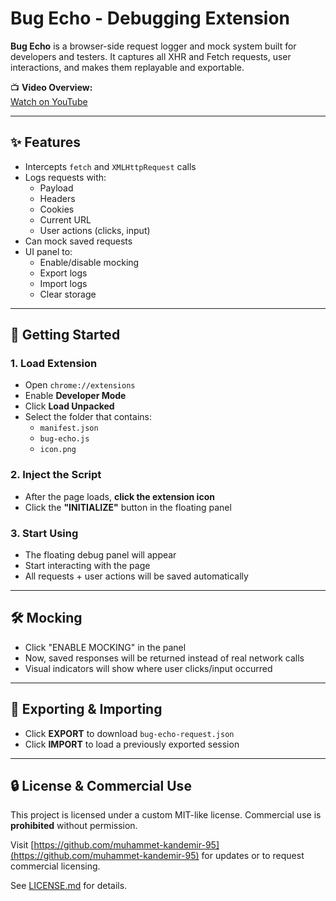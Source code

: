 # Bug Echo - Debugging Extension

**Bug Echo** is a browser-side request logger and mock system built for developers and testers. It captures all XHR and Fetch requests, user interactions, and makes them replayable and exportable.

📺 **Video Overview:**  
[Watch on YouTube](https://youtu.be/1A_XTfHALPA)

---

## ✨ Features

- Intercepts `fetch` and `XMLHttpRequest` calls
- Logs requests with:
  - Payload
  - Headers
  - Cookies
  - Current URL
  - User actions (clicks, input)
- Can mock saved requests
- UI panel to:
  - Enable/disable mocking
  - Export logs
  - Import logs
  - Clear storage

---

## 🚀 Getting Started

### 1. Load Extension

- Open `chrome://extensions`
- Enable **Developer Mode**
- Click **Load Unpacked**
- Select the folder that contains:
  - `manifest.json`
  - `bug-echo.js`
  - `icon.png`

### 2. Inject the Script

- After the page loads, **click the extension icon**
- Click the **"INITIALIZE"** button in the floating panel

### 3. Start Using

- The floating debug panel will appear
- Start interacting with the page
- All requests + user actions will be saved automatically

---

## 🛠 Mocking

- Click "ENABLE MOCKING" in the panel
- Now, saved responses will be returned instead of real network calls
- Visual indicators will show where user clicks/input occurred

---

## 📁 Exporting & Importing

- Click **EXPORT** to download `bug-echo-request.json`
- Click **IMPORT** to load a previously exported session

---

## 🔒 License & Commercial Use

This project is licensed under a custom MIT-like license. Commercial use is **prohibited** without permission.

Visit [https://github.com/muhammet-kandemir-95](https://github.com/muhammet-kandemir-95) for updates or to request commercial licensing.

See [LICENSE.md](./LICENSE.md) for details.